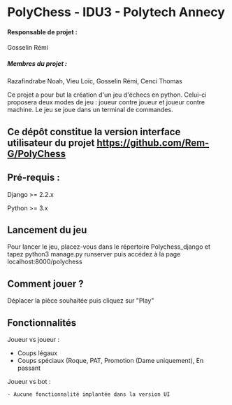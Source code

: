 # PolyChess - IDU3 - Polytech Annecy

#### Responsable de projet :
Gosselin Rémi
##### Membres du projet :
Razafindrabe Noah, Vieu Loïc, Gosselin Rémi, Cenci Thomas

Ce projet a pour but la création d'un jeu d'échecs en python. Celui-ci proposera deux modes de jeu : joueur contre joueur et joueur contre machine.
Le jeu se joue dans un terminal de commandes.

## Ce dépôt constitue la version interface utilisateur du projet https://github.com/Rem-G/PolyChess

## Pré-requis :
Django >= 2.2.x

Python >= 3.x

## Lancement du jeu
Pour lancer le jeu, placez-vous dans le répertoire Polychess_django et tapez python3 manage.py runserver puis accédez à la page localhost:8000/polychess

## Comment jouer ?
Déplacer la pièce souhaitée puis cliquez sur "Play"

## Fonctionnalités
Joueur vs joueur : 
  - Coups légaux
  - Coups spéciaux (Roque, PAT, Promotion (Dame uniquement), En passant
  
  Joueur vs bot :
  
    - Aucune fonctionnalité implantée dans la version UI


